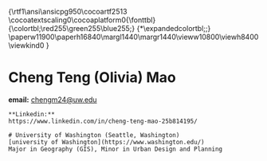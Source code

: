 {\rtf1\ansi\ansicpg950\cocoartf2513
\cocoatextscaling0\cocoaplatform0{\fonttbl}
{\colortbl;\red255\green255\blue255;}
{\*\expandedcolortbl;;}
\paperw11900\paperh16840\margl1440\margr1440\vieww10800\viewh8400\viewkind0
}
# Cheng Teng (Olivia) Mao 

**email:** chengm24@uw.edu
```
**Linkedin:**
https://www.linkedin.com/in/cheng-teng-mao-25b814195/

# University of Washington (Seattle, Washington)
[university of Washington](https://www.washington.edu/)
Major in Geography (GIS), Minor in Urban Design and Planning
